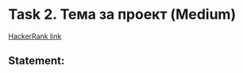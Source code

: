 # Task 2. Тема за проект (Medium)

[HackerRank link](<https://www.hackerrank.com/contests/sda-hw-3/challenges/challenge-3074>)

## Statement:

<!-- TODO -->
